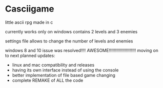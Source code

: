 # Casciigame
little ascii rpg made in c

currently works only on windows
contains 2 levels and 3 enemies

settings file allows to change the number of levels and enemies

windows 8 and 10 issue was resolved!!!! AWESOME!!!!!!!!!!!!!!!!!!!!!!
moving on to next planned updates:
 * linux and mac compatibility and releases
 * having its own interface instead of using the console
 * better implementation of file based game changing
 * complete REMAKE of ALL the code
